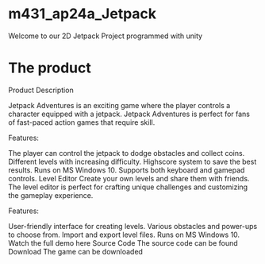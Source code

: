 # m431_ap24a_Jetpack
Welcome to our 2D Jetpack Project programmed with unity


# The product

Product Description

Jetpack Adventures is an exciting game where the player controls a character equipped with a jetpack.
Jetpack Adventures is perfect for fans of fast-paced action games that require skill.

Features:

The player can control the jetpack to dodge obstacles and collect coins.
Different levels with increasing difficulty.
Highscore system to save the best results.
Runs on MS Windows 10.
Supports both keyboard and gamepad controls.
Level Editor
Create your own levels and share them with friends.
The level editor is perfect for crafting unique challenges and customizing the gameplay experience.

Features:

User-friendly interface for creating levels.
Various obstacles and power-ups to choose from.
Import and export level files.
Runs on MS Windows 10.
Watch the full demo here
Source Code
The source code can be found
Download
The game can be downloaded


